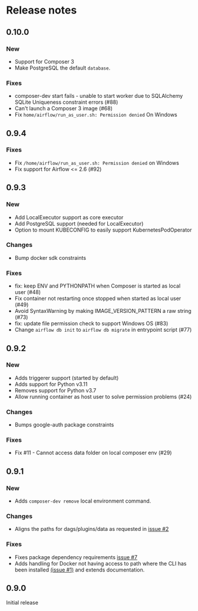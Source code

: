 # Release notes

## 0.10.0

### New

- Support for Composer 3
- Make PostgreSQL the default `database`.

### Fixes

- composer-dev start fails - unable to start worker due to SQLAlchemy SQLite Uniqueness constraint errors (#88)
- Can't launch a Composer 3 image (#68)
- Fix `home/airflow/run_as_user.sh: Permission denied` On Windows

## 0.9.4

### Fixes

- Fix `/home/airflow/run_as_user.sh: Permission denied` on Windows
- Fix support for Airflow <= 2.6 (#92)

## 0.9.3

### New

- Add LocalExecutor support as core executor
- Add PostgreSQL support (needed for LocalExecutor)
- Option to mount KUBECONFIG to easily support KubernetesPodOperator

### Changes

- Bump docker sdk constraints

### Fixes

- fix: keep ENV and PYTHONPATH when Composer is started as local user (#48)
- Fix container not restarting once stopped when started as local user (#49)
- Avoid SyntaxWarning by making IMAGE_VERSION_PATTERN a raw string (#73)
- fix: update file permission check to support Windows OS (#83)
- Change `airflow db init` to `airflow db migrate` in entrypoint script (#77)

## 0.9.2

### New

- Adds triggerer support (started by default)
- Adds support for Python v3.11
- Removes support for Python v3.7
- Allow running container as host user to solve permission problems (#24)

### Changes

- Bumps google-auth package constraints

### Fixes

- Fix #11 - Cannot access data folder on local composer env (#29)

## 0.9.1

### New

- Adds `composer-dev remove` local environment command.

### Changes

- Aligns the paths for dags/plugins/data as requested in [issue #2](https://github.com/GoogleCloudPlatform/composer-local-dev/issues/2)

### Fixes

- Fixes package dependency requirements [issue #7](https://github.com/GoogleCloudPlatform/composer-local-dev/issues/7)
- Adds handling for Docker not having access to path where the CLI has been installed
  [(issue #1)](https://github.com/GoogleCloudPlatform/composer-local-dev/issues/1) and extends documentation.

## 0.9.0

Initial release
